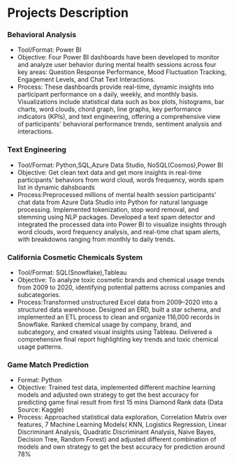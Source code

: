 # Projects Description
### Behavioral Analysis 
- Tool/Format: Power BI
- Objective: Four Power BI dashboards have been developed to monitor and analyze user behavior during mental health sessions across four key areas: Question Response Performance, Mood Fluctuation Tracking, Engagement Levels, and Chat Text Interactions. 
- Process: These dashboards provide real-time, dynamic insights into participant performance on a daily, weekly, and monthly basis. Visualizations include statistical data such as box plots, histograms, bar charts, word clouds, chord graph, line graphs, key performance indicators (KPIs), and text engineering, offering a comprehensive view of participants' behavioral performance trends, sentiment analysis and interactions.


### Text Engineering
- Tool/Format: Python,SQL,Azure Data Studio, NoSQL(Cosmos),Power BI
- Objective: Get clean text data and get more insights in real-time participants' behaviors from word cloud, words frequency, words spam list in dynamic dahsboards
- Process:Preprocessed millions of mental health session participants' chat data from Azure Data Studio into Python for natural language processing. Implemented tokenization, stop word removal, and stemming using NLP packages. Developed a text spam detector and integrated the processed data into Power BI to visualize insights through word clouds, word frequency analysis, and real-time chat spam alerts, with breakdowns ranging from monthly to daily trends.


### California Cosmetic Chemicals System 
- Tool/Format: SQL(Snowflake),Tableau
- Objective: To analyze toxic cosmetic brands and chemical usage trends from 2009 to 2020, identifying potential patterns across companies and subcategories.
- Process:Transformed unstructured Excel data from 2009–2020 into a structured data warehouse. Designed an ERD, built a star schema, and implemented an ETL process to clean and organize 116,000 records in Snowflake. Ranked chemical usage by company, brand, and subcategory, and created visual insights using Tableau. Delivered a comprehensive final report highlighting key trends and toxic chemical usage patterns.

### Game Match Prediction
- Format: Python
- Objective: Trained test data, implemented different machine learning models and adjusted own strategy to get the best accuracy for predicting game final result from first 15 mins Diamond Rank data (Data Source: Kaggle)
- Process: Approached statistical data exploration, Correlation Matrix over features, 7 Machine Learning Models( KNN, Logistics Regression, Linear Discriminant Analysis, Quadratic Discriminant Analysis, Naive Bayes, Decision Tree, Random Forest) and adjusted different combination of models and own strategy to get the best accuracy for prediction around 78%
